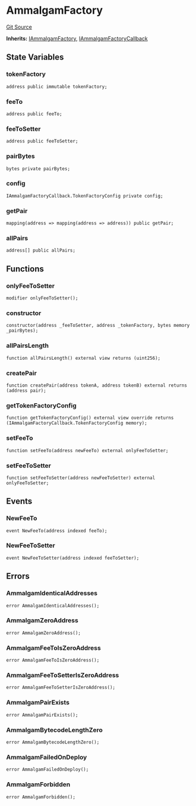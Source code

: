 # AmmalgamFactory
[Git Source](https://github.com/Ammalgam-Protocol/core-v1/blob/c2398bc2cc7b9fe383b005349741b4aa61a1c292/contracts/factories/AmmalgamFactory.sol)

**Inherits:**
[IAmmalgamFactory](/contracts/interfaces/factories/IAmmalgamFactory.sol/interface.IAmmalgamFactory.md), [IAmmalgamFactoryCallback](/contracts/interfaces/factories/IAmmalgamFactoryCallback.sol/interface.IAmmalgamFactoryCallback.md)


## State Variables
### tokenFactory

```solidity
address public immutable tokenFactory;
```


### feeTo

```solidity
address public feeTo;
```


### feeToSetter

```solidity
address public feeToSetter;
```


### pairBytes

```solidity
bytes private pairBytes;
```


### config

```solidity
IAmmalgamFactoryCallback.TokenFactoryConfig private config;
```


### getPair

```solidity
mapping(address => mapping(address => address)) public getPair;
```


### allPairs

```solidity
address[] public allPairs;
```


## Functions
### onlyFeeToSetter


```solidity
modifier onlyFeeToSetter();
```

### constructor


```solidity
constructor(address _feeToSetter, address _tokenFactory, bytes memory _pairBytes);
```

### allPairsLength


```solidity
function allPairsLength() external view returns (uint256);
```

### createPair


```solidity
function createPair(address tokenA, address tokenB) external returns (address pair);
```

### getTokenFactoryConfig


```solidity
function getTokenFactoryConfig() external view override returns (IAmmalgamFactoryCallback.TokenFactoryConfig memory);
```

### setFeeTo


```solidity
function setFeeTo(address newFeeTo) external onlyFeeToSetter;
```

### setFeeToSetter


```solidity
function setFeeToSetter(address newFeeToSetter) external onlyFeeToSetter;
```

## Events
### NewFeeTo

```solidity
event NewFeeTo(address indexed feeTo);
```

### NewFeeToSetter

```solidity
event NewFeeToSetter(address indexed feeToSetter);
```

## Errors
### AmmalgamIdenticalAddresses

```solidity
error AmmalgamIdenticalAddresses();
```

### AmmalgamZeroAddress

```solidity
error AmmalgamZeroAddress();
```

### AmmalgamFeeToIsZeroAddress

```solidity
error AmmalgamFeeToIsZeroAddress();
```

### AmmalgamFeeToSetterIsZeroAddress

```solidity
error AmmalgamFeeToSetterIsZeroAddress();
```

### AmmalgamPairExists

```solidity
error AmmalgamPairExists();
```

### AmmalgamBytecodeLengthZero

```solidity
error AmmalgamBytecodeLengthZero();
```

### AmmalgamFailedOnDeploy

```solidity
error AmmalgamFailedOnDeploy();
```

### AmmalgamForbidden

```solidity
error AmmalgamForbidden();
```

